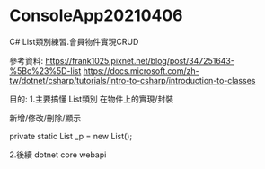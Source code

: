 # ConsoleApp20210406
C# List類別練習.會員物件實現CRUD


參考資料:
https://frank1025.pixnet.net/blog/post/347251643-%5Bc%23%5D-list
https://docs.microsoft.com/zh-tw/dotnet/csharp/tutorials/intro-to-csharp/introduction-to-classes




目的:
1.主要搞懂 List類別 在物件上的實現/封裝

新增/修改/刪除/顯示


private static List<DB> _p = new List<DB>();




2.後續 dotnet core webapi
